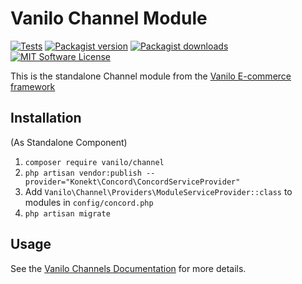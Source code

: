 # Vanilo Channel Module

[![Tests](https://img.shields.io/github/actions/workflow/status/vanilophp/channel/tests.yml?branch=master&style=flat-square)](https://github.com/vanilophp/channel/actions?query=workflow%3Atests)
[![Packagist version](https://img.shields.io/packagist/v/vanilo/channel.svg?style=flat-square)](https://packagist.org/packages/vanilo/channel)
[![Packagist downloads](https://img.shields.io/packagist/dt/vanilo/channel.svg?style=flat-square)](https://packagist.org/packages/vanilo/channel)
[![MIT Software License](https://img.shields.io/badge/license-MIT-blue.svg?style=flat-square)](LICENSE.md)

This is the standalone Channel module from the [Vanilo E-commerce framework](https://vanilo.io)

## Installation

(As Standalone Component)

1. `composer require vanilo/channel`
2. `php artisan vendor:publish --provider="Konekt\Concord\ConcordServiceProvider"`
3. Add `Vanilo\Channel\Providers\ModuleServiceProvider::class` to modules in `config/concord.php`
4. `php artisan migrate`

## Usage

See the [Vanilo Channels Documentation](https://vanilo.io/docs/master/channels) for more details.
